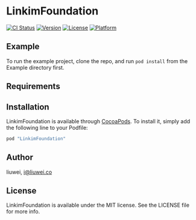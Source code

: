 # LinkimFoundation

[![CI Status](http://img.shields.io/travis/liuwei/LinkimFoundation.svg?style=flat)](https://travis-ci.org/liuwei/LinkimFoundation)
[![Version](https://img.shields.io/cocoapods/v/LinkimFoundation.svg?style=flat)](http://cocoapods.org/pods/LinkimFoundation)
[![License](https://img.shields.io/cocoapods/l/LinkimFoundation.svg?style=flat)](http://cocoapods.org/pods/LinkimFoundation)
[![Platform](https://img.shields.io/cocoapods/p/LinkimFoundation.svg?style=flat)](http://cocoapods.org/pods/LinkimFoundation)

## Example

To run the example project, clone the repo, and run `pod install` from the Example directory first.

## Requirements

## Installation

LinkimFoundation is available through [CocoaPods](http://cocoapods.org). To install
it, simply add the following line to your Podfile:

```ruby
pod "LinkimFoundation"
```

## Author

liuwei, i@liuwei.co

## License

LinkimFoundation is available under the MIT license. See the LICENSE file for more info.

